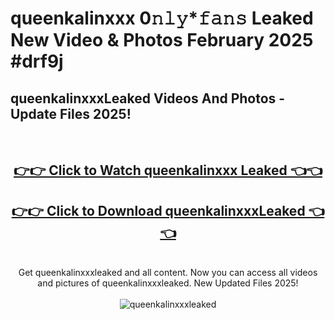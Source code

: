 # queenkalinxxx 0𝚗𝚕𝚢*𝚏𝚊𝚗𝚜 Leaked New Video & Photos February 2025 #drf9j

<h2>queenkalinxxxLeaked Videos And Photos - Update Files 2025!</h2>
<br>
<div align="center">
<h2><a href="https://mediaupload.pro?title=queenkalinxxx&ref=11F" rel="nofollow">👉👉 Click to Watch queenkalinxxx Leaked 👈👈</a></h2>
<h2><a href="https://mediaupload.pro?title=queenkalinxxx&ref=11F" rel="nofollow">👉👉 Click to Download queenkalinxxxLeaked 👈👈</a></h2>
<br>
Get queenkalinxxxleaked and all content. Now you can access all videos and pictures of queenkalinxxxleaked. New Updated Files 2025!
<br>
<br>
<a href="https://mediaupload.pro?title=queenkalinxxx&ref=11F" rel="nofollow" data-target="animated-image.originalLink"><img src="https://i.ibb.co/Gkj2r4b/banner.png" alt="queenkalinxxxleaked" style="max-width: 100%; display: inline-block;" data-target="animated-image.originalImage"></a>
</div>
<br>

